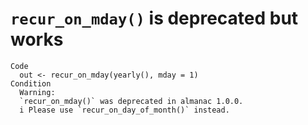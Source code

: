 # `recur_on_mday()` is deprecated but works

    Code
      out <- recur_on_mday(yearly(), mday = 1)
    Condition
      Warning:
      `recur_on_mday()` was deprecated in almanac 1.0.0.
      i Please use `recur_on_day_of_month()` instead.

